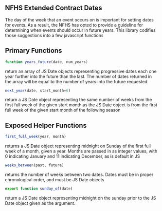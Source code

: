 NFHS Extended Contract Dates
----------------------------

The day of the week that an event occurs on is important for
setting dates for events. As a result, the NFHS has opted to 
provide a guideline for determining when events should occur
in future years. This library codifies those suggestions into
a few javascript functions 

Primary Functions
-----------------

```javascript
function years_future(date, num_years)
```
return an array of JS Date objects representing progressive 
dates each one year further into the future than the last. The 
number of dates returned in the array will be equal to the 
number of years into the future requested

```javascript
next_year(date, start_month=6)
```
return a JS Date object representing the same number of weeks
from the first full week of the given start month as the JS Date
object is from the first full week of the given start month of 
the following season

Exposed Helper Functions
------------------------

```javascript
first_full_week(year, month)
```
returns a JS Date object representing midnight on Sunday
of the first full week of a month, given a year. Months are
passed in as integer values, with 0 indicating January and 
11 indicating December, as is default in JS

```javascript
weeks_between(past, future)
```
returns the number of weeks between two dates. Dates must be
in proper chronological order, and must be JS Date objects

```javascript
export function sunday_of(date)
```
return a JS Date object representing midnight on the sunday
prior to the JS Date object given as the argument.
